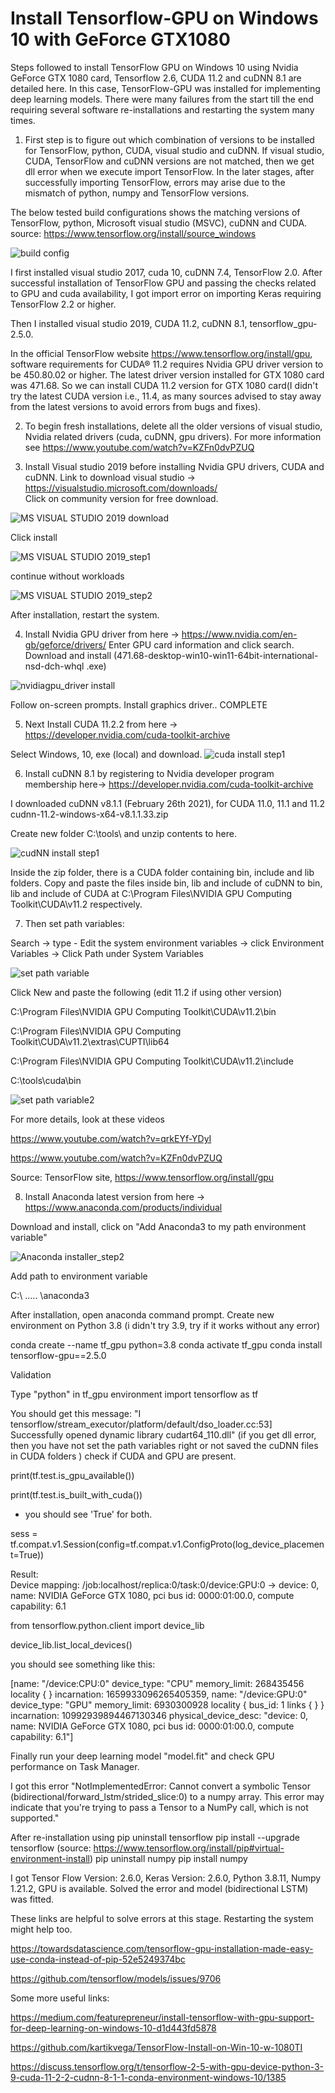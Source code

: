 # Install Tensorflow-GPU on Windows 10 with GeForce GTX1080
Steps followed to install TensorFlow GPU on Windows 10 using Nvidia GeForce GTX 1080 card, Tensorflow 2.6, CUDA 11.2 and cuDNN 8.1 are detailed here. In this case, TensorFlow-GPU was installed for implementing deep learning models. There were many failures from the start till the end requiring several software re-installations and restarting the system many times. 
1. First step is to figure out which combination of versions to be installed for TensorFlow, python, CUDA, visual studio and cuDNN. 
If visual studio, CUDA, TensorFlow and cuDNN versions are not matched, then we get dll error when we execute import TensorFlow. In the later stages, after successfully importing TensorFlow, errors may arise due to the mismatch of python, numpy and TensorFlow versions.

The below tested build configurations shows the matching versions of TensorFlow, python, Microsoft visual studio (MSVC), cuDNN and CUDA.
source: https://www.tensorflow.org/install/source_windows

![build config](https://user-images.githubusercontent.com/87984816/130339580-45f8c445-209c-40a6-80ef-fd19b714d547.PNG)


I first installed visual studio 2017, cuda 10, cuDNN 7.4, TensorFlow 2.0. After successful installation of TensorFlow GPU and passing the checks related to GPU and cuda availability, I got import error on importing Keras requiring TensorFlow 2.2 or higher. 

Then I installed visual studio 2019, CUDA 11.2, cuDNN 8.1, tensorflow_gpu-2.5.0. 

In the official TensorFlow website https://www.tensorflow.org/install/gpu, software requirements for CUDA® 11.2 requires Nvidia GPU driver version to be 450.80.02 or higher. The latest driver version installed for GTX 1080 card was 471.68.  So we can install CUDA 11.2 version for GTX 1080 card(I didn't try the latest CUDA version i.e., 11.4,  as many sources advised to stay away from the latest versions to avoid errors from bugs and fixes). 

2. To begin fresh installations, delete all the older versions of visual studio, Nvidia related drivers (cuda, cuDNN, gpu drivers). 
For more information see https://www.youtube.com/watch?v=KZFn0dvPZUQ

3. Install Visual studio 2019 before installing Nvidia GPU drivers, CUDA and cuDNN. Link to download visual studio -> https://visualstudio.microsoft.com/downloads/  
Click on community version for free download.

![MS VISUAL STUDIO 2019 download](https://user-images.githubusercontent.com/87984816/130339708-5889321e-4909-4fb6-b7ce-a9ebb7596344.PNG)

 Click install
	
![MS VISUAL STUDIO 2019_step1](https://user-images.githubusercontent.com/87984816/130339710-17e68ec7-5753-4965-9804-d3a40663326a.PNG)

continue without workloads

![MS VISUAL STUDIO 2019_step2](https://user-images.githubusercontent.com/87984816/130339711-6b505e3e-1218-485e-a6b3-11514110d5bc.PNG)

After installation, restart the system.

4. Install Nvidia GPU driver from here -> https://www.nvidia.com/en-gb/geforce/drivers/
Enter GPU card information and click search. Download and install (471.68-desktop-win10-win11-64bit-international-nsd-dch-whql .exe)

![nvidiagpu_driver install](https://user-images.githubusercontent.com/87984816/130339522-e30640f2-d8cb-4857-8b50-be433780f16f.PNG)

Follow on-screen prompts. Install graphics driver.. COMPLETE

5. Next Install CUDA 11.2.2 from here  -> https://developer.nvidia.com/cuda-toolkit-archive

Select Windows, 10, exe (local) and download.
![cuda install step1](https://user-images.githubusercontent.com/87984816/130339509-3c640730-355c-4937-8d67-5c43fec2c923.PNG)


6. Install cuDNN 8.1 by registering to Nvidia developer program membership here-> https://developer.nvidia.com/cuda-toolkit-archive

I downloaded cuDNN v8.1.1 (February 26th 2021), for CUDA 11.0, 11.1 and 11.2
cudnn-11.2-windows-x64-v8.1.1.33.zip

Create new folder C:\tools\  and unzip contents to here.

![cudNN install step1](https://user-images.githubusercontent.com/87984816/130339623-507c6f89-a4eb-42a1-8121-76b5ef0098ac.PNG)

Inside the zip folder, there is a CUDA folder containing bin, include and lib folders. Copy and paste the files inside bin, lib and include of cuDNN to bin, lib and include of CUDA at C:\Program Files\NVIDIA GPU Computing Toolkit\CUDA\v11.2 respectively.


7. Then set path variables:

Search -> type - Edit the system environment variables -> click Environment Variables -> Click Path under System Variables


![set path variable](https://user-images.githubusercontent.com/87984816/130339631-e435b9dc-0753-4613-81b6-31fde54f6ee2.PNG)


Click New and paste the following (edit 11.2 if using other version)

C:\Program Files\NVIDIA GPU Computing Toolkit\CUDA\v11.2\bin

C:\Program Files\NVIDIA GPU Computing Toolkit\CUDA\v11.2\extras\CUPTI\lib64

C:\Program Files\NVIDIA GPU Computing Toolkit\CUDA\v11.2\include

C:\tools\cuda\bin


![set path variable2](https://user-images.githubusercontent.com/87984816/130339639-f0815c32-78b2-4d2f-a26f-83d50b11e871.PNG)

For more details, look at these videos

https://www.youtube.com/watch?v=qrkEYf-YDyI

https://www.youtube.com/watch?v=KZFn0dvPZUQ

Source: TensorFlow site, https://www.tensorflow.org/install/gpu


8. Install Anaconda latest version from here -> https://www.anaconda.com/products/individual

Download and install, click on "Add Anaconda3 to my path environment variable"

![Anaconda installer_step2](https://user-images.githubusercontent.com/87984816/130340542-9f86d9a1-2279-411e-98c8-48ba1b38bb8f.PNG)


Add path to environment variable

C:\  ..... \anaconda3

After installation, open anaconda command prompt.
Create new environment on Python 3.8 (i didn't try 3.9, try if it works without any error)

conda create --name tf_gpu python=3.8
conda activate tf_gpu
conda install tensorflow-gpu==2.5.0

Validation

Type "python" in tf_gpu environment
import tensorflow as tf 

You should get this message:  "I tensorflow/stream_executor/platform/default/dso_loader.cc:53] Successfully opened dynamic library cudart64_110.dll"
(if you get dll error, then you have not set the path variables right or not saved the cuDNN files in CUDA folders )
check if CUDA and GPU are present. 

print(tf.test.is_gpu_available())

print(tf.test.is_built_with_cuda())

- you should see 'True' for both.

sess = tf.compat.v1.Session(config=tf.compat.v1.ConfigProto(log_device_placement=True))

Result:  
Device mapping:
/job:localhost/replica:0/task:0/device:GPU:0 -> device: 0, name: NVIDIA GeForce GTX 1080, pci bus id: 0000:01:00.0, compute capability: 6.1

from tensorflow.python.client import device_lib 

device_lib.list_local_devices()

you should see something like this:

[name: "/device:CPU:0"
 device_type: "CPU"
 memory_limit: 268435456
 locality {
 }
 incarnation: 1659933096265405359,
 name: "/device:GPU:0"
 device_type: "GPU"
 memory_limit: 6930300928
 locality {
   bus_id: 1
   links {
   }
 }
 incarnation: 10992939894467130346
 physical_device_desc: "device: 0, name: NVIDIA GeForce GTX 1080, pci bus id: 0000:01:00.0, compute capability: 6.1"]


Finally run your deep learning model "model.fit" and check GPU performance on Task Manager.

I got this error "NotImplementedError: Cannot convert a symbolic Tensor (bidirectional/forward_lstm/strided_slice:0) to a numpy array. This error may indicate that you're trying to pass a Tensor to a NumPy call, which is not supported."

After re-installation using
pip uninstall tensorflow
pip install --upgrade tensorflow (source: https://www.tensorflow.org/install/pip#virtual-environment-install)
pip uninstall numpy
pip install numpy

I got Tensor Flow Version: 2.6.0, Keras Version: 2.6.0, Python 3.8.11, Numpy 1.21.2, GPU is available.
Solved the error and model (bidirectional LSTM) was fitted.

These links are helpful to solve errors at this stage. Restarting the system might help too.

https://towardsdatascience.com/tensorflow-gpu-installation-made-easy-use-conda-instead-of-pip-52e5249374bc

https://github.com/tensorflow/models/issues/9706

Some more useful links:

https://medium.com/featurepreneur/install-tensorflow-with-gpu-support-for-deep-learning-on-windows-10-d1d443fd5878

https://github.com/kartikvega/TensorFlow-Install-on-Win-10-w-1080TI

https://discuss.tensorflow.org/t/tensorflow-2-5-with-gpu-device-python-3-9-cuda-11-2-2-cudnn-8-1-1-conda-environment-windows-10/1385



